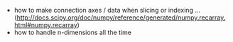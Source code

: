 - how to make connection axes / data when slicing or indexing ... (http://docs.scipy.org/doc/numpy/reference/generated/numpy.recarray.html#numpy.recarray)
- how to handle n-dimensions all the time
